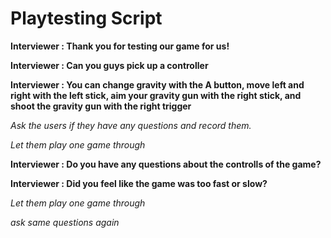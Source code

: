 # Playtesting Script
**Interviewer : Thank you for testing our game for us!**

**Interviewer : Can you guys pick up a controller**

**Interviewer : You can change gravity with the A button, move left and right with the left stick, aim your gravity gun with the right stick, and shoot the gravity gun with the right trigger**

*Ask the users if they have any questions and record them.*

*Let them play one game through*

**Interviewer : Do you have any questions about the controlls of the game?**

**Interviewer : Did you feel like the game was too fast or slow?**

*Let them play one game through*

*ask same questions again*
